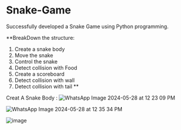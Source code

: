 # Snake-Game
Successfully developed a Snake Game using Python programming.

**BreakDown the structure:
 1. Create a snake body
 2. Move the snake
 3. Control the snake
 4. Detect collision with Food
 5. Create a scoreboard
 6. Detect collision with wall
 7. Detect collision with tail **

Creat A Snake Body :
![WhatsApp Image 2024-05-28 at 12 23 09 PM](https://github.com/Ashvini8879/Snake-Game/assets/170402064/9bb00949-9413-4511-9861-498e9bcb53c2)

![WhatsApp Image 2024-05-28 at 12 35 34 PM](https://github.com/Ashvini8879/Snake-Game/assets/170402064/acdc8404-eced-4eb0-9bff-eca6b1a4d552)



![image](https://github.com/Ashvini8879/Snake-Game/assets/170402064/ddf97948-7e3b-427d-a059-1b905bb7cb58)
